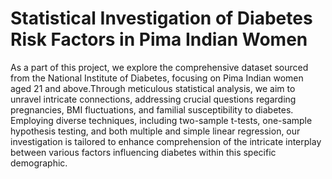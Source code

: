 # Statistical Investigation of Diabetes Risk Factors in Pima Indian Women

As a part of this project, we explore the comprehensive dataset sourced from the National Institute of Diabetes, focusing on Pima Indian women aged 21 and above.Through meticulous statistical analysis, we aim to unravel intricate connections, addressing crucial questions regarding pregnancies, BMI fluctuations, and familial susceptibility to diabetes. Employing diverse techniques, including two-sample t-tests, one-sample hypothesis testing, and both multiple and simple linear regression, our investigation is tailored to enhance comprehension of the intricate interplay between various factors influencing diabetes within this specific demographic.
